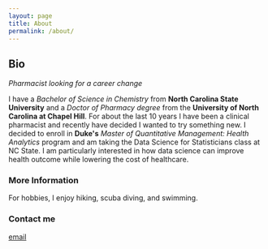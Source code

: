 ```yaml
---
layout: page
title: About
permalink: /about/
---
```


## Bio
  *Pharmacist looking for a career change* <br>
  
I have a *Bachelor of Science in Chemistry* from **North Carolina State University** and a *Doctor of Pharmacy degree* from the **University of North Carolina at Chapel Hill**.  For about the last 10 years I have been a clinical pharmacist and recently have decided I wanted to try something new. I decided to enroll in **Duke's** *Master of Quantitative Management: Health Analytics* program and am taking the Data Science for Statisticians class at NC State. I am particularly interested in how data science can improve health outcome while lowering the cost of healthcare.


### More Information
For hobbies, I enjoy hiking, scuba diving, and swimming.  <br>


### Contact me

[email](mailto:cskeuse@ncsu.edu)
